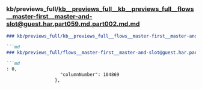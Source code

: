 ### kb/previews_full/kb__previews_full__kb__previews_full__flows__master-first__master-and-slot@guest.har.part059.md.part002.md.md

```md
### kb/previews_full/kb__previews_full__flows__master-first__master-and-slot@guest.har.part059.md.part002.md

```md
### kb/previews_full/flows__master-first__master-and-slot@guest.har.part059.md (part 002)

```md
: 0,
                    "columnNumber": 104869
                  },

```

```

```

```
